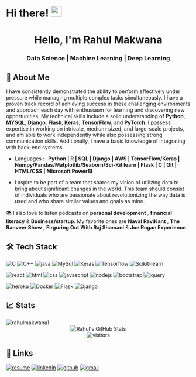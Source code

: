 # Hi there! <img src="https://media.giphy.com/media/hvRJCLFzcasrR4ia7z/giphy.gif" width="29px" height="29px">
<h1 align="center">Hello, I'm Rahul Makwana</h1>
<h3 align="center">Data Science | Machine Learning | Deep Learning</h3>

## 🚀 About Me

I have consistently demonstrated the ability to perform effectively under pressure while managing multiple complex tasks simultaneously. I have a proven track record of achieving success in these challenging environments and approach each day with enthusiasm for learning and discovering new opportunities. My technical skills include a solid understanding of **Python**, **MYSQL**, **Django**, **Flask**, **Keras**, **TensorFlow**, and **PyTorch**. I possess expertise in working on intricate, medium-sized, and large-scale projects, and am able to work independently while also possessing strong communication skills. Additionally, I have a basic knowledge of integrating with back-end systems.

- Languages :- **Python | R | SQL | Django | AWS | TensorFlow/Keras | Numpy/Pandas/Matplotlib/Seaborn/Sci-Kit learn | Flask | C | Git | HTML/CSS | Microsoft PowerBI**

- I aspire to be part of a team that shares my vision of utilizing data to bring about significant changes in the world. This team should consist of individuals who are passionate about revolutionizing the way data is used and who share similar values and goals as mine.

📚 I also love to listen podcasts on **personal development** , **financial literacy** & **Business/startup**. My favorite ones are **Naval RaviKant** , **The Ranveer Show** , **Firguring Out With Raj Shamani** & **Joe Rogan Experience**.

## 🛠️ Tech Stack

![C](https://img.shields.io/badge/C-323330?style=for-the-badge&logo=C&logoColor=F7DF1E)
![C++](https://img.shields.io/badge/C++-3776AB?style=for-the-badge&logo=C++&logoColor=white)
![java](https://img.shields.io/badge/Java-323330?style=for-the-badge&logo=java&logoColor=F7DF1E)
![MySql](https://img.shields.io/badge/MySql-323330?style=for-the-badge&logo=MySql&logoColor=F7DF1E)
![Keras](https://img.shields.io/badge/Python-323330?style=for-the-badge&logo=Python&logoColor=F7DF1E)
![Tensorflow](https://img.shields.io/badge/Python-323330?style=for-the-badge&logo=Python&logoColor=F7DF1E)
![Scikit-learn](https://img.shields.io/badge/Python-323330?style=for-the-badge&logo=Python&logoColor=F7DF1E)

![react](https://img.shields.io/badge/React-20232A?style=for-the-badge&logo=react&logoColor=61DAFB)
![html](https://img.shields.io/badge/HTML5-E34F26?style=for-the-badge&logo=html5&logoColor=white)
![css](https://img.shields.io/badge/CSS3-1572B6?style=for-the-badge&logo=css3&logoColor=white)
![javascript](https://img.shields.io/badge/javascript-1572B6?style=for-the-badge&logo=javascript&logoColor=white)
![nodejs](https://img.shields.io/badge/nodejs-1572B6?style=for-the-badge&logo=nodejs&logoColor=white)
![bootstrap](https://img.shields.io/badge/Bootstrap-563D7C?style=for-the-badge&logo=bootstrap&logoColor=white)
![jquery](https://img.shields.io/badge/jQuery-0769AD?style=for-the-badge&logo=jquery&logoColor=white)

![heroku](https://img.shields.io/badge/Heroku-430098?style=for-the-badge&logo=heroku&logoColor=white)
![Docker](https://img.shields.io/badge/Docker-00C7B7?style=for-the-badge&logo=Docker&logoColor=white)
![Flask](https://img.shields.io/badge/Flask-00C7B7?style=for-the-badge&logo=Flask&logoColor=white)
![Django](https://img.shields.io/badge/Django-00C7B7?style=for-the-badge&logo=Django&logoColor=white)

## 📈 Stats

<img align="left" src="https://github-readme-stats.vercel.app/api/top-langs/?username=rahulmakwana1&layout=compact&hide=html&theme=radical" alt="rahulmakwana1" />

<div align="center">
    <br />
    <img src="https://github-readme-stats.vercel.app/api?username=rahulmakwana1&show_icons=true&hide_border=true" alt="Rahul's GitHub Stats">
    <br />
    <img src="https://visitor-badge.laobi.icu/badge?page_id=rahulmakwana1.rahulmakwana1" alt="visitors">
</div>

## 🔗 Links

[![resume](https://img.shields.io/badge/Resume-4285F4?style=for-the-badge&logo=read-the-docs&logoColor=white)](https://drive.google.com/file/d/1xuYYCnXa_p5pBX4wsetLinGZntC6ZdLZ/view?usp=sharing)
[![linkedin](https://img.shields.io/badge/Linked_In-0077B5?style=for-the-badge&logo=LinkedIn&logoColor=white)](https://www.linkedin.com/in/rahul-makwana-064a98138/)
[![github](https://img.shields.io/badge/GitHub-000000?style=for-the-badge&logo=GitHub&logoColor=white)](https://github.com/rahulmakwana1)
[![gmail](https://img.shields.io/badge/Gmail-D14836?style=for-the-badge&logo=Gmail&logoColor=white)](rahulmakwana3535@gmil.com)
